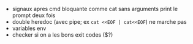 - signaux apres cmd bloquante comme cat sans arguments print le prompt deux fois
- double heredoc (avec pipe; ex `cat <<EOF | cat<<EOF`) ne marche pas
- variables env
- checker si on a les bons exit codes ($?)